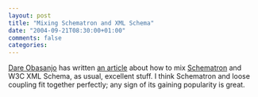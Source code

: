 ```yaml
---
layout: post
title: "Mixing Schematron and XML Schema"
date: "2004-09-21T08:30:00+01:00"
comments: false
categories: 
---
```


<p><a href="http://www.25hoursaday.com/weblog/PermaLink.aspx?guid=e2a159e6-e9b1-4128-9ede-6be7ec4ea331">Dare Obasanjo</a> has written <a href="http://msdn.microsoft.com/XML/BuildingXML/XMLSchemas/default.aspx?pull=/library/en-us/dnxml/html/schematron.asp">an article</a> about how to mix <a href="http://xml.ascc.net/resource/schematron/Schematron2000.html">Schematron</a> and W3C XML Schema, as usual, excellent stuff. I think Schematron and loose coupling fit together perfectly; any sign of its gaining popularity is great.</p>


